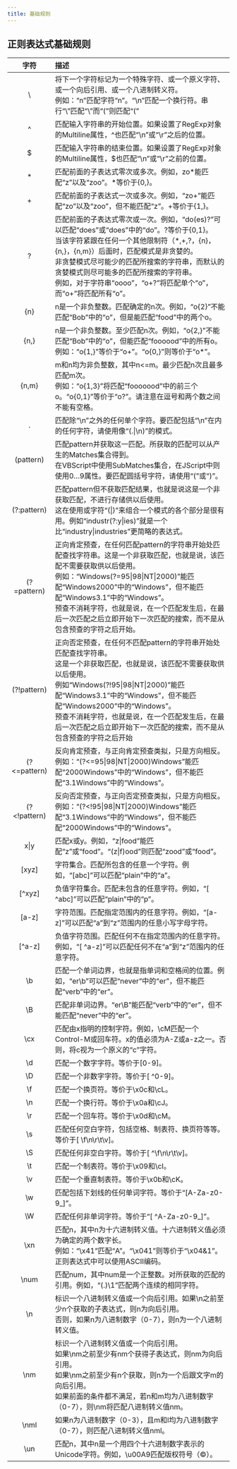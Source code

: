 ```yaml
---
title: 基础规则
---
```




## 正则表达式基础规则

|     字符     | 描述                                                         |
| :----------: | :----------------------------------------------------------- |
|      \       | 将下一个字符标记为一个特殊字符、或一个原义字符、或一个向后引用、或一个八进制转义符。<br />例如：“n”匹配字符“n”。“\n”匹配一个换行符。串行“\\”匹配“\”而“\(”则匹配“(” |
|      ^       | 匹配输入字符串的开始位置。如果设置了RegExp对象的Multiline属性，^也匹配“\n”或“\r”之后的位置。 |
|      $       | 匹配输入字符串的结束位置。如果设置了RegExp对象的Multiline属性，$也匹配“\n”或“\r”之前的位置。 |
|      *       | 匹配前面的子表达式零次或多次。例如，zo*能匹配“z”以及“zoo”。*等价于{0,}。 |
|      +       | 匹配前面的子表达式一次或多次。例如，“zo+”能匹配“zo”以及“zoo”，但不能匹配“z”。+等价于{1,}。 |
|      ?       | 匹配前面的子表达式零次或一次。例如，“do(es)?”可以匹配“does”或“does”中的“do”。?等价于{0,1}。<br />当该字符紧跟在任何一个其他限制符（*,+,?，{n}，{n,}，{n,m}）后面时，匹配模式是非贪婪的。<br />非贪婪模式尽可能少的匹配所搜索的字符串，而默认的贪婪模式则尽可能多的匹配所搜索的字符串。<br />例如，对于字符串“oooo”，“o+?”将匹配单个“o”，而“o+”将匹配所有“o”。 |
|     {n}      | n是一个非负整数。匹配确定的n次。例如，“o{2}”不能匹配“Bob”中的“o”，但是能匹配“food”中的两个o。 |
|     {n,}     | n是一个非负整数。至少匹配n次。例如，“o{2,}”不能匹配“Bob”中的“o”，但能匹配“foooood”中的所有o。<br />例如：“o{1,}”等价于“o+”。“o{0,}”则等价于“o*”。 |
|    {n,m}     | m和n均为非负整数，其中n<=m。最少匹配n次且最多匹配m次。<br />例如：“o{1,3}”将匹配“fooooood”中的前三个o。“o{0,1}”等价于“o?”。请注意在逗号和两个数之间不能有空格。 |
|      .       | 匹配除“\n”之外的任何单个字符。要匹配包括“\n”在内的任何字符，请使用像“(.\|\n)”的模式。 |
|  (pattern)   | 匹配pattern并获取这一匹配。所获取的匹配可以从产生的Matches集合得到。<br />在VBScript中使用SubMatches集合，在JScript中则使用$0…$9属性。要匹配圆括号字符，请使用“\(”或“\)”。 |
| (?:pattern)  | 匹配pattern但不获取匹配结果，也就是说这是一个非获取匹配，不进行存储供以后使用。<br />这在使用或字符“(\|)”来组合一个模式的各个部分是很有用。例如“industr(?:y\|ies)”就是一个比“industry\|industries”更简略的表达式。 |
| (?=pattern)  | 正向肯定预查，在任何匹配pattern的字符串开始处匹配查找字符串。这是一个非获取匹配，也就是说，该匹配不需要获取供以后使用。<br />例如：“Windows(?=95\|98\|NT\|2000)”能匹配“Windows2000”中的“Windows”，但不能匹配“Windows3.1”中的“Windows”。<br />预查不消耗字符，也就是说，在一个匹配发生后，在最后一次匹配之后立即开始下一次匹配的搜索，而不是从包含预查的字符之后开始。 |
| (?!pattern)  | 正向否定预查，在任何不匹配pattern的字符串开始处匹配查找字符串。<br />这是一个非获取匹配，也就是说，该匹配不需要获取供以后使用。<br />例如“Windows(?!95\|98\|NT\|2000)”能匹配“Windows3.1”中的“Windows”，但不能匹配“Windows2000”中的“Windows”。<br />预查不消耗字符，也就是说，在一个匹配发生后，在最后一次匹配之后立即开始下一次匹配的搜索，而不是从包含预查的字符之后开始 |
| (?<=pattern) | 反向肯定预查，与正向肯定预查类拟，只是方向相反。<br />例如：“(?<=95\|98\|NT\|2000)Windows”能匹配“2000Windows”中的“Windows”，但不能匹配“3.1Windows”中的“Windows”。 |
| (?<!pattern) | 反向否定预查，与正向否定预查类拟，只是方向相反。<br />例如：“(?<!95\|98\|NT\|2000)Windows”能匹配“3.1Windows”中的“Windows”，但不能匹配“2000Windows”中的“Windows”。 |
|     x\|y     | 匹配x或y。例如，“z\|food”能匹配“z”或“food”。“(z\|f)ood”则匹配“zood”或“food”。 |
|    [xyz]     | 字符集合。匹配所包含的任意一个字符。例如，“[abc]”可以匹配“plain”中的“a”。 |
|    [^xyz]    | 负值字符集合。匹配未包含的任意字符。例如，“[ ^abc]”可以匹配“plain”中的“p”。 |
|    [a-z]     | 字符范围。匹配指定范围内的任意字符。例如，“[a-z]”可以匹配“a”到“z”范围内的任意小写字母字符。 |
|    [^a-z]    | 负值字符范围。匹配任何不在指定范围内的任意字符。例如，“[ ^a-z]”可以匹配任何不在“a”到“z”范围内的任意字符。 |
|      \b      | 匹配一个单词边界，也就是指单词和空格间的位置。例如，“er\b”可以匹配“never”中的“er”，但不能匹配“verb”中的“er”。 |
|      \B      | 匹配非单词边界。“er\B”能匹配“verb”中的“er”，但不能匹配“never”中的“er”。 |
|     \cx      | 匹配由x指明的控制字符。例如，\cM匹配一个Control-M或回车符。x的值必须为A-Z或a-z之一。否则，将c视为一个原义的“c”字符。 |
|      \d      | 匹配一个数字字符。等价于[0-9]。                              |
|      \D      | 匹配一个非数字字符。等价于[ ^0-9]。                          |
|      \f      | 匹配一个换页符。等价于\x0c和\cL。                            |
|      \n      | 匹配一个换行符。等价于\x0a和\cJ。                            |
|      \r      | 匹配一个回车符。等价于\x0d和\cM。                            |
|      \s      | 匹配任何空白字符，包括空格、制表符、换页符等等。等价于[ \f\n\r\t\v]。 |
|      \S      | 匹配任何非空白字符。等价于[ ^\f\n\r\t\v]。                   |
|      \t      | 匹配一个制表符。等价于\x09和\cI。                            |
|      \v      | 匹配一个垂直制表符。等价于\x0b和\cK。                        |
|      \w      | 匹配包括下划线的任何单词字符。等价于“[A-Za-z0-9_]”。         |
|      \W      | 匹配任何非单词字符。等价于“[ ^A-Za-z0-9_]”。                 |
|     \xn      | 匹配n，其中n为十六进制转义值。十六进制转义值必须为确定的两个数字长。<br />例如：“\x41”匹配“A”。“\x041”则等价于“\x04&1”。正则表达式中可以使用ASCII编码。 |
|     \num     | 匹配num，其中num是一个正整数。对所获取的匹配的引用。例如，“(.)\1”匹配两个连续的相同字符。 |
|      \n      | 标识一个八进制转义值或一个向后引用。如果\n之前至少n个获取的子表达式，则n为向后引用。<br />否则，如果n为八进制数字（0-7），则n为一个八进制转义值。 |
|     \nm      | 标识一个八进制转义值或一个向后引用。<br />如果\nm之前至少有nm个获得子表达式，则nm为向后引用。<br />如果\nm之前至少有n个获取，则n为一个后跟文字m的向后引用。<br />如果前面的条件都不满足，若n和m均为八进制数字（0-7），则\nm将匹配八进制转义值nm。 |
|     \nml     | 如果n为八进制数字（0-3），且m和l均为八进制数字（0-7），则匹配八进制转义值nml。 |
|     \un      | 匹配n，其中n是一个用四个十六进制数字表示的Unicode字符。例如，\u00A9匹配版权符号（©）。 |



